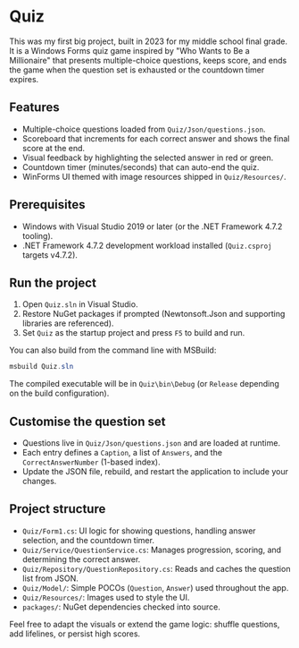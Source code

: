 # Quiz

This was my first big project, built in 2023 for my middle school final grade. It is a Windows Forms quiz game inspired by "Who Wants to Be a Millionaire" that presents multiple-choice questions, keeps score, and ends the game when the question set is exhausted or the countdown timer expires.

## Features
- Multiple-choice questions loaded from `Quiz/Json/questions.json`.
- Scoreboard that increments for each correct answer and shows the final score at the end.
- Visual feedback by highlighting the selected answer in red or green.
- Countdown timer (minutes/seconds) that can auto-end the quiz.
- WinForms UI themed with image resources shipped in `Quiz/Resources/`.

## Prerequisites
- Windows with Visual Studio 2019 or later (or the .NET Framework 4.7.2 tooling).
- .NET Framework 4.7.2 development workload installed (`Quiz.csproj` targets v4.7.2).

## Run the project
1. Open `Quiz.sln` in Visual Studio.
2. Restore NuGet packages if prompted (Newtonsoft.Json and supporting libraries are referenced).
3. Set `Quiz` as the startup project and press `F5` to build and run.

You can also build from the command line with MSBuild:

```powershell
msbuild Quiz.sln
```

The compiled executable will be in `Quiz\bin\Debug` (or `Release` depending on the build configuration).

## Customise the question set
- Questions live in `Quiz/Json/questions.json` and are loaded at runtime.
- Each entry defines a `Caption`, a list of `Answers`, and the `CorrectAnswerNumber` (1-based index).
- Update the JSON file, rebuild, and restart the application to include your changes.

## Project structure
- `Quiz/Form1.cs`: UI logic for showing questions, handling answer selection, and the countdown timer.
- `Quiz/Service/QuestionService.cs`: Manages progression, scoring, and determining the correct answer.
- `Quiz/Repository/QuestionRepository.cs`: Reads and caches the question list from JSON.
- `Quiz/Model/`: Simple POCOs (`Question`, `Answer`) used throughout the app.
- `Quiz/Resources/`: Images used to style the UI.
- `packages/`: NuGet dependencies checked into source.

Feel free to adapt the visuals or extend the game logic: shuffle questions, add lifelines, or persist high scores.
